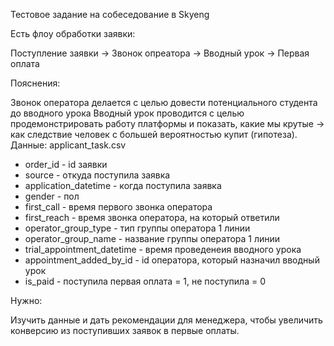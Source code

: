 Тестовое задание на собеседование в Skyeng

Есть флоу обработки заявки:

Поступление заявки → Звонок опреатора → Вводный урок → Первая оплата

Пояснения:

Звонок оператора делается с целью довести потенциального студента до вводного урока
Вводный урок проводится с целью продемонстрировать работу платформы и показать, какие мы крутые → как следствие человек с большей вероятностью купит (гипотеза).
Данные: applicant_task.csv

 -   order_id - id заявки
 -   source - откуда поступила заявка
 -   application_datetime - когда поступила заявка
 -   gender - пол
 -   first_call - время первого звонка оператора
 -   first_reach - время звонка оператора, на который ответили
 -   operator_group_type - тип группы оператора 1 линии
 -   operator_group_name - название группы оператора 1 линии
 -   trial_appointment_datetime -  время проведенеия вводного урока
 -   appointment_added_by_id - id оператора, который назначил вводный урок
 -   is_paid - поступила первая оплата = 1, не поступила = 0
 
Нужно:

Изучить данные и дать рекомендации для менеджера, чтобы увеличить конверсию из поступивших заявок в первые оплаты.
